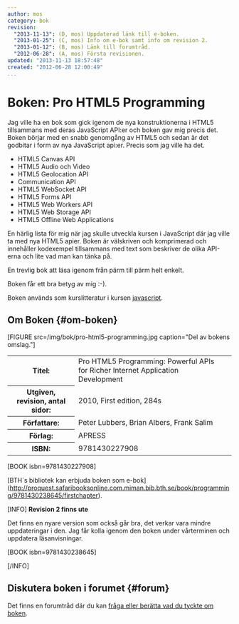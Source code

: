 ```yaml
---
author: mos
category: bok
revision:
  "2013-11-13": (D, mos) Uppdaterad länk till e-boken.
  "2013-01-25": (C, mos) Info om e-bok samt info om revision 2.
  "2013-01-12": (B, mos) Länk till forumtråd.
  "2012-06-28": (A, mos) Första revisionen.
updated: "2013-11-13 18:57:48"
created: "2012-06-28 12:00:49"
...
```

Boken: Pro HTML5 Programming
==================================

Jag ville ha en bok som gick igenom de nya konstruktionerna i HTML5 tillsammans med deras JavaScript API:er och boken gav mig precis det. Boken börjar med en snabb genomgång av HTML5 och sedan är det godbitar i form av nya JavaScript api:er. Precis som jag ville ha det.

<!--more-->

* HTML5 Canvas API
* HTML5 Audio och Video
* HTML5 Geolocation API
* Communication API
* HTML5 WebSocket API
* HTML5 Forms API
* HTML5 Web Workers API
* HTML5 Web Storage API
* HTML5 Offline Web Applications

En härlig lista för mig när jag skulle utveckla kursen i JavaScript där jag ville ta med nya HTML5 apier. Boken är välskriven och komprimerad och innehåller kodexempel tillsammans med text som beskriver de olika API-erna och lite vad man kan tänka på. 

En trevlig bok att läsa igenom från pärm till pärm helt enkelt.

Boken får ett bra betyg av mig :-).

Boken används som kurslitteratur i kursen [javascript](javascript).



Om Boken {#om-boken}
--------------------

[FIGURE src=/img/bok/pro-html5-programming.jpg caption="Del av bokens omslag."]

<table>
<tr><th>Titel:</th><td>Pro HTML5 Programming: Powerful APIs for Richer Internet Application Development<td></tr>
<tr><th>Utgiven, revision, antal sidor:</th><td>2010, First edition, 284s<td></tr>
<tr><th>Författare:</th><td>Peter Lubbers, Brian Albers, Frank Salim<td></tr>
<tr><th>Förlag:</th><td>APRESS<td></tr>
<tr><th>ISBN:</th><td>9781430227908<td></tr>
</table>

[BOOK isbn=9781430227908]

[BTH´s bibliotek kan erbjuda boken som e-bok](<a href='http://proquest.safaribooksonline.com.miman.bib.bth.se/book/programming/9781430238645/firstchapter'>http://proquest.safaribooksonline.com.miman.bib.bth.se/book/programming/9781430238645/firstchapter</a>).

[INFO]
**Revision 2 finns ute**

Det finns en nyare version som också går bra, det verkar vara mindre uppdateringar i den. Jag får kolla igenom den boken under vårterminen och uppdatera läsanvisningar.

[BOOK isbn=9781430238645]

[/INFO]



Diskutera boken i forumet {#forum}
----------------------------------

Det finns en forumtråd där du kan [fråga eller berätta vad du tyckte om boken](f/5348).






